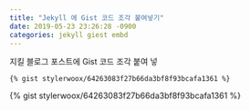 ```yaml
---
title: "Jekyll 에 Gist 코드 조각 붙여넣기"
date: 2019-05-23 23:26:28 -0900
categories: jekyll giest embd
---
```

지킬 블로그 포스트에 Gist 코드 조각 붙여 넣

```jekyll
{% gist stylerwoox/64263083f27b66da3bf8f93bcafa1361 %}
```

{% gist stylerwoox/64263083f27b66da3bf8f93bcafa1361 %}
